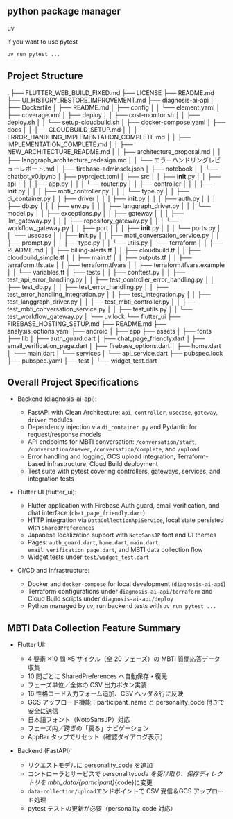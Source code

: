 ## python package manager

uv

if you want to use pytest

```bash
uv run pytest ...
```

## Project Structure

.
├── FLUTTER_WEB_BUILD_FIXED.md
├── LICENSE
├── README.md
├── UI_HISTORY_RESTORE_IMPROVEMENT.md
├── diagnosis-ai-api
│ ├── Dockerfile
│ ├── README.md
│ ├── config
│ │ └── element.yaml
│ ├── coverage.xml
│ ├── deploy
│ │ ├── cost-monitor.sh
│ │ ├── deploy.sh
│ │ └── setup-cloudbuild.sh
│ ├── docker-compose.yaml
│ ├── docs
│ │ ├── CLOUDBUILD_SETUP.md
│ │ ├── ERROR_HANDLING_IMPLEMENTATION_COMPLETE.md
│ │ ├── IMPLEMENTATION_COMPLETE.md
│ │ ├── NEW_ARCHITECTURE_README.md
│ │ ├── architecture_proposal.md
│ │ ├── langgraph_architecture_redesign.md
│ │ └── エラーハンドリングレビューレポート.md
│ ├── firebase-adminsdk.json
│ ├── notebook
│ │ └── chatbot_v0.ipynb
│ ├── pyproject.toml
│ ├── src
│ │ ├── **init**.py
│ │ ├── api
│ │ │ ├── app.py
│ │ │ └── router.py
│ │ ├── controller
│ │ │ ├── **init**.py
│ │ │ ├── mbti_controller.py
│ │ │ └── type.py
│ │ ├── di_container.py
│ │ ├── driver
│ │ │ ├── **init**.py
│ │ │ ├── auth.py
│ │ │ ├── db.py
│ │ │ ├── env.py
│ │ │ ├── langgraph_driver.py
│ │ │ └── model.py
│ │ ├── exceptions.py
│ │ ├── gateway
│ │ │ ├── llm_gateway.py
│ │ │ ├── repository_gateway.py
│ │ │ └── workflow_gateway.py
│ │ ├── port
│ │ │ ├── **init**.py
│ │ │ └── ports.py
│ │ └── usecase
│ │ ├── **init**.py
│ │ ├── mbti_conversation_service.py
│ │ ├── prompt.py
│ │ ├── type.py
│ │ └── utils.py
│ ├── terraform
│ │ ├── README.md
│ │ ├── billing-alerts.tf
│ │ ├── cloudbuild.tf
│ │ ├── cloudbuild_simple.tf
│ │ ├── main.tf
│ │ ├── outputs.tf
│ │ ├── terraform.tfstate
│ │ ├── terraform.tfvars
│ │ ├── terraform.tfvars.example
│ │ └── variables.tf
│ ├── tests
│ │ ├── conftest.py
│ │ ├── test_api_error_handling.py
│ │ ├── test_controller_error_handling.py
│ │ ├── test_db.py
│ │ ├── test_error_handling.py
│ │ ├── test_error_handling_integration.py
│ │ ├── test_integration.py
│ │ ├── test_langgraph_driver.py
│ │ ├── test_mbti_controller.py
│ │ ├── test_mbti_conversation_service.py
│ │ ├── test_utils.py
│ │ └── test_workflow_gateway.py
│ └── uv.lock
└── flutter_ui
├── FIREBASE_HOSTING_SETUP.md
├── README.md
├── analysis_options.yaml
├── android
│ ├── app
├── assets
│ ├── fonts
├── lib
│ ├── auth_guard.dart
│ ├── chat_page_friendly.dart
│ ├── email_verification_page.dart
│ ├── firebase_options.dart
│ ├── home.dart
│ ├── main.dart
│ └── services
│ └── api_service.dart
├── pubspec.lock
├── pubspec.yaml
├── test
│ └── widget_test.dart

## Overall Project Specifications

- Backend (diagnosis-ai-api):

  - FastAPI with Clean Architecture: `api`, `controller`, `usecase`, `gateway`, `driver` modules
  - Dependency injection via `di_container.py` and Pydantic for request/response models
  - API endpoints for MBTI conversation: `/conversation/start`, `/conversation/answer`, `/conversation/complete`, and `/upload`
  - Error handling and logging, GCS upload integration, Terraform-based infrastructure, Cloud Build deployment
  - Test suite with pytest covering controllers, gateways, services, and integration tests

- Flutter UI (flutter_ui):

  - Flutter application with Firebase Auth guard, email verification, and chat interface (`chat_page_friendly.dart`)
  - HTTP integration via `DataCollectionApiService`, local state persisted with `SharedPreferences`
  - Japanese localization support with `NotoSansJP` font and UI themes
  - Pages: `auth_guard.dart`, `home.dart`, `main.dart`, `email_verification_page.dart`, and MBTI data collection flow
  - Widget tests under `test/widget_test.dart`

- CI/CD and Infrastructure:
  - Docker and `docker-compose` for local development (`diagnosis-ai-api`)
  - Terraform configurations under `diagnosis-ai-api/terraform` and Cloud Build scripts under `diagnosis-ai-api/deploy`
  - Python managed by `uv`, run backend tests with `uv run pytest ...`

## MBTI Data Collection Feature Summary

- Flutter UI:

  - 4 要素 ×10 問 ×5 サイクル（全 20 フェーズ）の MBTI 質問応答データ収集
  - 10 問ごとに SharedPreferences へ自動保存・復元
  - フェーズ単位／全体の CSV 出力ボタン実装
  - 16 性格コード入力フォーム追加、CSV ヘッダ＆行に反映
  - GCS アップロード機能：participant_name と personality_code 付きで安全に送信
  - 日本語フォント（NotoSansJP）対応
  - フェーズ内／跨ぎの「戻る」ナビゲーション
  - AppBar タップでリセット（確認ダイアログ表示）

- Backend (FastAPI):
  - リクエストモデルに personality_code を追加
  - コントローラとサービスで personality*code を受け取り、保存ディレクトリを mbti_data/{participant}*{code}に変更
  - `data-collection/upload`エンドポイントで CSV 受信＆GCS アップロード処理
  - pytest テストの更新が必要（personality_code 対応）
